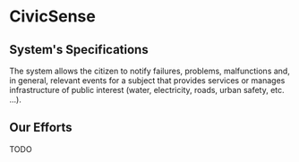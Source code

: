 # CivicSense

## System's Specifications

The system allows the citizen to notify failures, problems, malfunctions and, in general, relevant events for a subject that provides services or manages infrastructure of public interest (water, electricity, roads, urban safety, etc. ...).

## Our Efforts

TODO